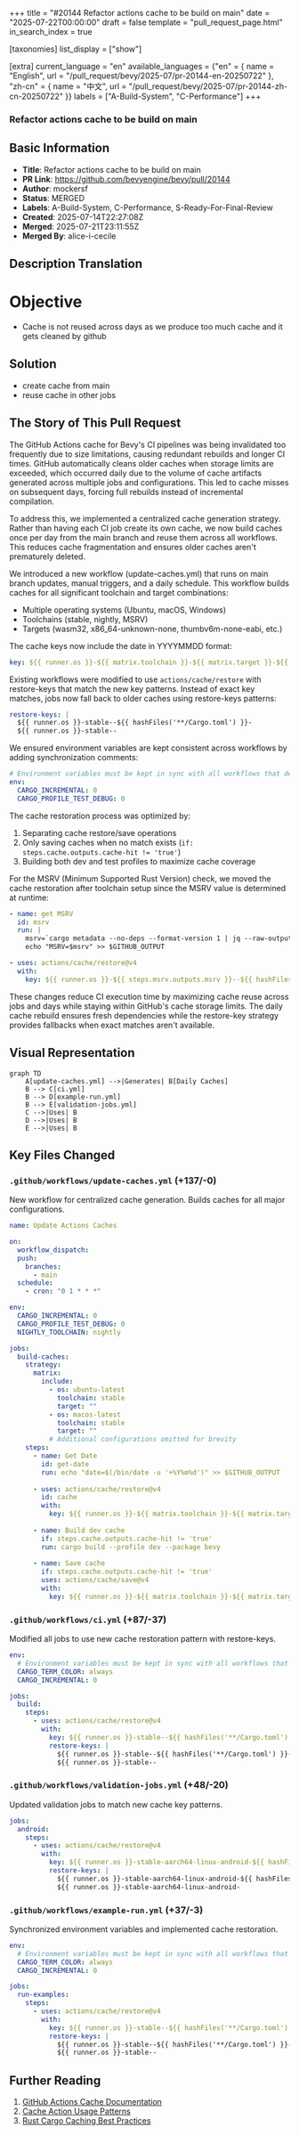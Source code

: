 +++
title = "#20144 Refactor actions cache to be build on main"
date = "2025-07-22T00:00:00"
draft = false
template = "pull_request_page.html"
in_search_index = true

[taxonomies]
list_display = ["show"]

[extra]
current_language = "en"
available_languages = {"en" = { name = "English", url = "/pull_request/bevy/2025-07/pr-20144-en-20250722" }, "zh-cn" = { name = "中文", url = "/pull_request/bevy/2025-07/pr-20144-zh-cn-20250722" }}
labels = ["A-Build-System", "C-Performance"]
+++

### Refactor actions cache to be build on main

## Basic Information
- **Title**: Refactor actions cache to be build on main
- **PR Link**: https://github.com/bevyengine/bevy/pull/20144
- **Author**: mockersf
- **Status**: MERGED
- **Labels**: A-Build-System, C-Performance, S-Ready-For-Final-Review
- **Created**: 2025-07-14T22:27:08Z
- **Merged**: 2025-07-21T23:11:55Z
- **Merged By**: alice-i-cecile

## Description Translation
# Objective

- Cache is not reused across days as we produce too much cache and it gets cleaned by github

## Solution

- create cache from main
- reuse cache in other jobs

## The Story of This Pull Request

The GitHub Actions cache for Bevy's CI pipelines was being invalidated too frequently due to size limitations, causing redundant rebuilds and longer CI times. GitHub automatically cleans older caches when storage limits are exceeded, which occurred daily due to the volume of cache artifacts generated across multiple jobs and configurations. This led to cache misses on subsequent days, forcing full rebuilds instead of incremental compilation.

To address this, we implemented a centralized cache generation strategy. Rather than having each CI job create its own cache, we now build caches once per day from the main branch and reuse them across all workflows. This reduces cache fragmentation and ensures older caches aren't prematurely deleted.

We introduced a new workflow (update-caches.yml) that runs on main branch updates, manual triggers, and a daily schedule. This workflow builds caches for all significant toolchain and target combinations:
- Multiple operating systems (Ubuntu, macOS, Windows)
- Toolchains (stable, nightly, MSRV)
- Targets (wasm32, x86_64-unknown-none, thumbv6m-none-eabi, etc.)

The cache keys now include the date in YYYYMMDD format:
```yaml
key: ${{ runner.os }}-${{ matrix.toolchain }}-${{ matrix.target }}-${{ hashFiles('**/Cargo.toml') }}-${{ hashFiles('Cargo.lock') }}-${{ steps.get-date.outputs.date }}
```

Existing workflows were modified to use `actions/cache/restore` with restore-keys that match the new key patterns. Instead of exact key matches, jobs now fall back to older caches using restore-keys patterns:
```yaml
restore-keys: |
  ${{ runner.os }}-stable--${{ hashFiles('**/Cargo.toml') }}-
  ${{ runner.os }}-stable--
```

We ensured environment variables are kept consistent across workflows by adding synchronization comments:
```yaml
# Environment variables must be kept in sync with all workflows that defines them.
env:
  CARGO_INCREMENTAL: 0
  CARGO_PROFILE_TEST_DEBUG: 0
```

The cache restoration process was optimized by:
1. Separating cache restore/save operations
2. Only saving caches when no match exists (`if: steps.cache.outputs.cache-hit != 'true'`)
3. Building both dev and test profiles to maximize cache coverage

For the MSRV (Minimum Supported Rust Version) check, we moved the cache restoration after toolchain setup since the MSRV value is determined at runtime:
```yaml
- name: get MSRV
  id: msrv
  run: |
    msrv=`cargo metadata --no-deps --format-version 1 | jq --raw-output '.packages[] | select(.name=="bevy") | .rust_version'`
    echo "MSRV=$msrv" >> $GITHUB_OUTPUT

- uses: actions/cache/restore@v4
  with:
    key: ${{ runner.os }}-${{ steps.msrv.outputs.msrv }}--${{ hashFiles('**/Cargo.toml') }}-
```

These changes reduce CI execution time by maximizing cache reuse across jobs and days while staying within GitHub's cache storage limits. The daily cache rebuild ensures fresh dependencies while the restore-key strategy provides fallbacks when exact matches aren't available.

## Visual Representation

```mermaid
graph TD
    A[update-caches.yml] -->|Generates| B[Daily Caches]
    B --> C[ci.yml]
    B --> D[example-run.yml]
    B --> E[validation-jobs.yml]
    C -->|Uses| B
    D -->|Uses| B
    E -->|Uses| B
```

## Key Files Changed

### `.github/workflows/update-caches.yml` (+137/-0)
New workflow for centralized cache generation. Builds caches for all major configurations.

```yaml
name: Update Actions Caches

on:
  workflow_dispatch:
  push:
    branches:
      - main
  schedule:
    - cron: "0 1 * * *"

env:
  CARGO_INCREMENTAL: 0
  CARGO_PROFILE_TEST_DEBUG: 0
  NIGHTLY_TOOLCHAIN: nightly

jobs:
  build-caches:
    strategy:
      matrix:
        include:
          - os: ubuntu-latest
            toolchain: stable
            target: ""
          - os: macos-latest
            toolchain: stable
            target: ""
          # Additional configurations omitted for brevity
    steps:
      - name: Get Date
        id: get-date
        run: echo "date=$(/bin/date -u '+%Y%m%d')" >> $GITHUB_OUTPUT
        
      - uses: actions/cache/restore@v4
        id: cache
        with:
          key: ${{ runner.os }}-${{ matrix.toolchain }}-${{ matrix.target }}-${{ hashFiles('**/Cargo.toml') }}-${{ hashFiles('Cargo.lock') }}-${{ steps.get-date.outputs.date }}
          
      - name: Build dev cache
        if: steps.cache.outputs.cache-hit != 'true'
        run: cargo build --profile dev --package bevy
        
      - name: Save cache
        if: steps.cache.outputs.cache-hit != 'true'
        uses: actions/cache/save@v4
        with:
          key: ${{ runner.os }}-${{ matrix.toolchain }}-${{ matrix.target }}-${{ hashFiles('**/Cargo.toml') }}-${{ hashFiles('Cargo.lock') }}-${{ steps.get-date.outputs.date }}
```

### `.github/workflows/ci.yml` (+87/-37)
Modified all jobs to use new cache restoration pattern with restore-keys.

```yaml
env:
  # Environment variables must be kept in sync with all workflows that defines them.
  CARGO_TERM_COLOR: always
  CARGO_INCREMENTAL: 0

jobs:
  build:
    steps:
      - uses: actions/cache/restore@v4
        with:
          key: ${{ runner.os }}-stable--${{ hashFiles('**/Cargo.toml') }}-
          restore-keys: |
            ${{ runner.os }}-stable--${{ hashFiles('**/Cargo.toml') }}-
            ${{ runner.os }}-stable--
```

### `.github/workflows/validation-jobs.yml` (+48/-20)
Updated validation jobs to match new cache key patterns.

```yaml
jobs:
  android:
    steps:
      - uses: actions/cache/restore@v4
        with:
          key: ${{ runner.os }}-stable-aarch64-linux-android-${{ hashFiles('**/Cargo.toml') }}-
          restore-keys: |
            ${{ runner.os }}-stable-aarch64-linux-android-${{ hashFiles('**/Cargo.toml') }}-
            ${{ runner.os }}-stable-aarch64-linux-android-
```

### `.github/workflows/example-run.yml` (+37/-3)
Synchronized environment variables and implemented cache restoration.

```yaml
env:
  # Environment variables must be kept in sync with all workflows that defines them.
  CARGO_TERM_COLOR: always
  CARGO_INCREMENTAL: 0

jobs:
  run-examples:
    steps:
      - uses: actions/cache/restore@v4
        with:
          key: ${{ runner.os }}-stable--${{ hashFiles('**/Cargo.toml') }}-
          restore-keys: |
            ${{ runner.os }}-stable--${{ hashFiles('**/Cargo.toml') }}-
            ${{ runner.os }}-stable--
```

## Further Reading
1. [GitHub Actions Cache Documentation](https://docs.github.com/en/actions/using-workflows/caching-dependencies-to-speed-up-workflows)
2. [Cache Action Usage Patterns](https://github.com/actions/cache/blob/main/tips-and-workarounds.md)
3. [Rust Cargo Caching Best Practices](https://doc.rust-lang.org/cargo/guide/cargo-home.html#caching-the-cargo-home-in-ci)
